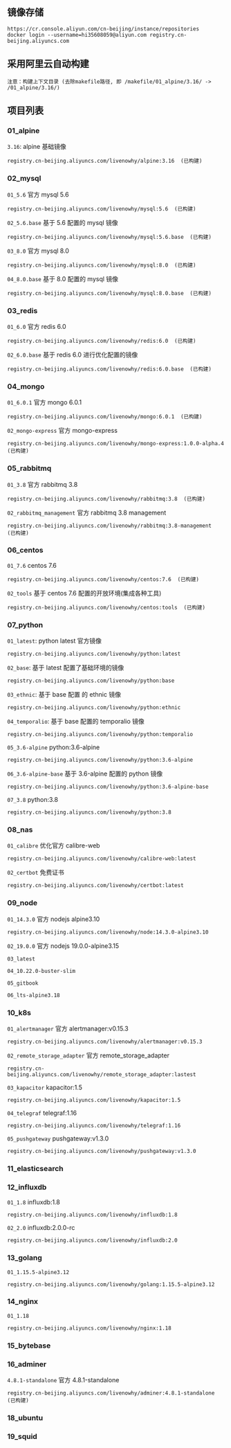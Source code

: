 ## 镜像存储

    https://cr.console.aliyun.com/cn-beijing/instance/repositories
    docker login --username=hi35608059@aliyun.com registry.cn-beijing.aliyuncs.com

## 采用阿里云自动构建

    注意：构建上下文目录 (去除makefile路径, 即 /makefile/01_alpine/3.16/ -> /01_alpine/3.16/)

## 项目列表

### 01_alpine

  `3.16`: alpine 基础镜像

    registry.cn-beijing.aliyuncs.com/livenowhy/alpine:3.16  (已构建)

### 02_mysql

  `01_5.6` 官方 mysql 5.6

    registry.cn-beijing.aliyuncs.com/livenowhy/mysql:5.6  (已构建)

  `02_5.6.base` 基于 5.6 配置的 mysql 镜像

    registry.cn-beijing.aliyuncs.com/livenowhy/mysql:5.6.base  (已构建)

  `03_8.0` 官方 mysql 8.0

    registry.cn-beijing.aliyuncs.com/livenowhy/mysql:8.0  (已构建)

  `04_8.0.base` 基于 8.0 配置的 mysql 镜像

    registry.cn-beijing.aliyuncs.com/livenowhy/mysql:8.0.base  (已构建)

### 03_redis

  `01_6.0` 官方 redis 6.0

    registry.cn-beijing.aliyuncs.com/livenowhy/redis:6.0  (已构建)

  `02_6.0.base` 基于 redis 6.0 进行优化配置的镜像

    registry.cn-beijing.aliyuncs.com/livenowhy/redis:6.0.base  (已构建)

### 04_mongo

  `01_6.0.1` 官方 mongo 6.0.1

    registry.cn-beijing.aliyuncs.com/livenowhy/mongo:6.0.1  (已构建)

  `02_mongo-express` 官方 mongo-express

    registry.cn-beijing.aliyuncs.com/livenowhy/mongo-express:1.0.0-alpha.4  (已构建)

### 05_rabbitmq

  `01_3.8` 官方 rabbitmq 3.8

    registry.cn-beijing.aliyuncs.com/livenowhy/rabbitmq:3.8  (已构建)

  `02_rabbitmq_management` 官方 rabbitmq 3.8 management

    registry.cn-beijing.aliyuncs.com/livenowhy/rabbitmq:3.8-management  (已构建)

### 06_centos

  `01_7.6` centos 7.6 
    
    registry.cn-beijing.aliyuncs.com/livenowhy/centos:7.6  (已构建)

  `02_tools` 基于 centos 7.6 配置的开放环境(集成各种工具)

    registry.cn-beijing.aliyuncs.com/livenowhy/centos:tools  (已构建)

### 07_python

  `01_latest`: python latest 官方镜像

    registry.cn-beijing.aliyuncs.com/livenowhy/python:latest

  `02_base`:   基于 latest 配置了基础环境的镜像

    registry.cn-beijing.aliyuncs.com/livenowhy/python:base

  `03_ethnic`: 基于 base 配置 的 ethnic 镜像

    registry.cn-beijing.aliyuncs.com/livenowhy/python:ethnic

  `04_temporalio`: 基于 base 配置的 temporalio 镜像
    
    registry.cn-beijing.aliyuncs.com/livenowhy/python:temporalio

  `05_3.6-alpine`  python:3.6-alpine
    
    registry.cn-beijing.aliyuncs.com/livenowhy/python:3.6-alpine

  `06_3.6-alpine-base`  基于 3.6-alpine 配置的 python 镜像
    
    registry.cn-beijing.aliyuncs.com/livenowhy/python:3.6-alpine-base

  `07_3.8` python:3.8

    registry.cn-beijing.aliyuncs.com/livenowhy/python:3.8


### 08_nas

  `01_calibre` 优化官方 calibre-web

    registry.cn-beijing.aliyuncs.com/livenowhy/calibre-web:latest

  `02_certbot` 免费证书
    
    registry.cn-beijing.aliyuncs.com/livenowhy/certbot:latest


### 09_node

  `01_14.3.0`  官方 nodejs alpine3.10

    registry.cn-beijing.aliyuncs.com/livenowhy/node:14.3.0-alpine3.10

  `02_19.0.0` 官方 nodejs 19.0.0-alpine3.15

  `03_latest`

  `04_10.22.0-buster-slim`

  `05_gitbook`

  `06_lts-alpine3.18`
  

### 10_k8s

  `01_alertmanager` 官方 alertmanager:v0.15.3

    registry.cn-beijing.aliyuncs.com/livenowhy/alertmanager:v0.15.3

  `02_remote_storage_adapter` 官方 remote_storage_adapter

    registry.cn-beijing.aliyuncs.com/livenowhy/remote_storage_adapter:lastest

  `03_kapacitor` kapacitor:1.5

    registry.cn-beijing.aliyuncs.com/livenowhy/kapacitor:1.5

  `04_telegraf` telegraf:1.16
    
    registry.cn-beijing.aliyuncs.com/livenowhy/telegraf:1.16

  `05_pushgateway` pushgateway:v1.3.0

    registry.cn-beijing.aliyuncs.com/livenowhy/pushgateway:v1.3.0

### 11_elasticsearch
    
### 12_influxdb

  `01_1.8` influxdb:1.8

    registry.cn-beijing.aliyuncs.com/livenowhy/influxdb:1.8

  `02_2.0` influxdb:2.0.0-rc

    registry.cn-beijing.aliyuncs.com/livenowhy/influxdb:2.0

### 13_golang

  `01_1.15.5-alpine3.12`

    registry.cn-beijing.aliyuncs.com/livenowhy/golang:1.15.5-alpine3.12

### 14_nginx

  `01_1.18`

    registry.cn-beijing.aliyuncs.com/livenowhy/nginx:1.18

### 15_bytebase

### 16_adminer

  `4.8.1-standalone` 官方 4.8.1-standalone 

    registry.cn-beijing.aliyuncs.com/livenowhy/adminer:4.8.1-standalone  (已构建)


### 18_ubuntu

### 19_squid